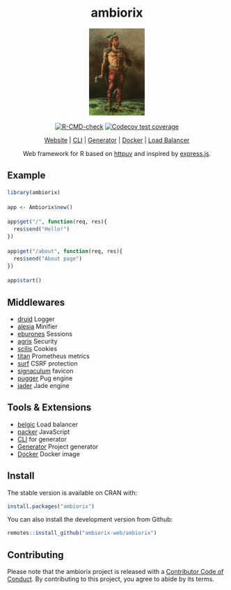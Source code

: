 <div align="center">

# ambiorix

<img src="man/figures/ambiorix.png" height = "200px"/>

<!-- badges: start -->
[![R-CMD-check](https://github.com/ambiorix-web/ambiorix/actions/workflows/R-CMD-check.yaml/badge.svg)](https://github.com/ambiorix-web/ambiorix/actions/workflows/R-CMD-check.yaml)
[![Codecov test coverage](https://codecov.io/gh/ambiorix-web/ambiorix/branch/master/graph/badge.svg)](https://app.codecov.io/gh/ambiorix-web/ambiorix?branch=master)
<!-- badges: end -->

[Website](https://ambiorix.dev) | [CLI](https://github.com/devOpifex/ambiorix-cli) | [Generator](https://github.com/ambiorix-web/ambiorix.generator) | [Docker](https://hub.docker.com/r/jcoenep/ambiorix) | [Load Balancer](https://github.com/ambiorix-web/belgic)

Web framework for R based on [httpuv](https://github.com/rstudio/httpuv) and inspired by [express.js](https://github.com/expressjs/express).

</div>

## Example

``` r
library(ambiorix)

app <- Ambiorix$new()

app$get("/", function(req, res){
  res$send("Hello!")
})

app$get("/about", function(req, res){
  res$send("About page")
})

app$start()
```

## Middlewares

- [druid](https://github.com/ambiorix-web/druid) Logger
- [alesia](https://github.com/ambiorix-web/alesia) Minifier
- [eburones](https://github.com/ambiorix-web/eburones) Sessions
- [agris](https://github.com/ambiorix-web/druid) Security
- [scilis](https://github.com/ambiorix-web/scilis) Cookies
- [titan](https://github.com/devOpifex/titan) Prometheus metrics
- [surf](https://github.com/ambiorix-web/surf) CSRF protection
- [signaculum](https://github.com/ambiorix-web/signaculum) favicon
- [pugger](https://github.com/ambiorix-web/pugger) Pug engine
- [jader](https://github.com/ambiorix-web/jader) Jade engine

## Tools & Extensions

- [belgic](https://github.com/ambiorix-web/belgic) Load balancer
- [packer](https://github.com/JohnCoene/packer) JavaScript
- [CLI](https://github.com/devOpifex/ambiorix-cli) for generator
- [Generator](https://github.com/ambiorix-web/ambiorix.generator) Project generator
- [Docker](https://hub.docker.com/r/jcoenep/ambiorix) Docker image

## Install

The stable version is available on CRAN with:

```r
install.packages("ambiorix")
```

You can also install the development version from Github:

```r
remotes::install_github("ambiorix-web/ambiorix")
```

## Contributing

Please note that the ambiorix project is released with a [Contributor Code of Conduct](https://contributor-covenant.org/version/2/0/CODE_OF_CONDUCT.html). By contributing to this project, you agree to abide by its terms.
